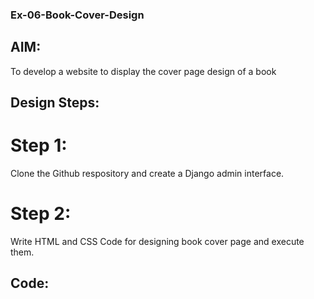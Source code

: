 ### Ex-06-Book-Cover-Design


## AIM:
To develop a website to display the cover page design of a book

## Design Steps:
# Step 1:
Clone the Github respository and create a Django admin interface.

# Step 2:
Write HTML and CSS Code for designing book cover page and execute them.

 ## Code:


<!DOCTYPE html>
<html lang="en">
    <head>
         <meta name="viewport" 
         content="width=device-width, initial-scale=1.0">
         <style>
        .bookpage{
            width: 420px;
            height: 700px;
            background-color:cyan;
            margin-left: auto;
            margin-right: auto;
            padding: 20px;
            font-family: 'Franklin Gothic Medium', 'Arial Narrow', Arial, sans-serif;
            background-image:
            background-size: cover;
        }
            
        .insight{
            color: blue;
        }
        
        .hrstyle{
            width:100px;
        }
        .author{
            color: blue;
            display: inline;
            position: relative;
            color: black;
            top:190px;
            
            font-family:Georgia;
            font-size: medium;
        }
        .booktitle{
            font-family: 'Courier New', Courier, monospace;
            font-size: larger;
            text-align: center;
            position: relative;
            top: 30px;
        
        }
        .id {
            width:400px;
            position: relative;
            top:180px;
            
        }
        .pub{
            font-size: medium;
            position: relative;
            top:155px;
            left:330px;
        }
        .ed{
            color:blue;
            font-size: medium;
            font-family: Verdana;
            position:relative;
            top:85px;
        }
        .subtitle{
            font-family:Tahoma;
            font-size: large;
            position: relative;
            top:40px;
        }
        .mypic{
            position: relative;
            top: 135px;
            left: 260px;
            width: 5000px;
            height: 200px;
            background-size: cover;
        }
        </style>
        <title>COVER PAGE DESIGN</title>
    </head>
    <body>
        <div class="bookpage">
            <div class="insight">
                SEC INSIGHT
            </div>
            <div class="hrstyle">
                <hr style="color: blue;">
            </div>
            <div class="booktitle" style="color: red;">
                <h1>Fundamentals of Web Application Development</h1></div>
            <div class="subtitle" style="color:red;"><b>
                HTML and CSS Combined with Django Architecture</b>
            </div>
            <div class="mypic" >
                <img src="web.jpeg" width="60" height="100" alt="" style="vertical-align:bottom;margin:50px 55px">
            </div>
            <div class="id">
                <hr style="color: pink;">
            </div>
            <div class="author">
               <p><b>A pravin raj</b></p>
            </div>
            <div class="pub">
                SEC
            </div>
            <div class="ed">
                <b>Seventh Edition</b>
            </div>
            
        </div>
    </body>
</html>

## Output:

![Screenshot (32)](https://user-images.githubusercontent.com/118707879/215278949-8baa6b44-1e7d-4691-a1ed-126ac318ce0a.png)


## Result:

The program for designing book cover page using HTML and CSS is executed.
